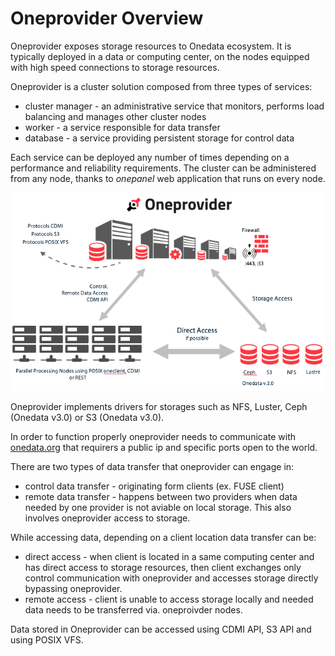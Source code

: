 # Oneprovider Overview


Oneprovider exposes storage resources to Onedata ecosystem. It is typically deployed in a data or computing center, on the nodes equipped with high speed connections to storage resources.

Oneprovider is a cluster solution composed from three types of services:
* cluster manager - an administrative service that monitors, performs load balancing and manages other cluster nodes
* worker - a service responsible for data transfer
* database - a service providing persistent storage for control data

Each service can be deployed any number of times depending on a performance and reliability requirements. The cluster can be administered from any node, thanks to *onepanel* web application that runs on every node.

<p align="center">
<img src="img/admin/oneprovider_slide.png">
</p>

Oneprovider implements drivers for storages such as NFS, Luster, Ceph (Onedata v3.0) or S3 (Onedata v3.0).

In order to function properly oneprovider needs to communicate with [onedata.org](www.onedata.org) that requirers a public ip and specific ports open to the world.

There are two types of data transfer that oneprovider can engage in:
* control data transfer - originating form clients (ex. FUSE client)
* remote data transfer - happens between two providers when data needed by one provider is not aviable on local storage. This also involves oneprovider access to storage.

While accessing data, depending on a client location data transfer can be:
* direct access - when client is located in a same computing center and has direct access to storage resources, then client exchanges only control communication with oneprovider and accesses storage directly bypassing oneprovider.
* remote access - client is unable to access storage locally and needed data needs to be transferred via. oneproivder nodes.

Data stored in Oneprovider can be accessed using CDMI API, S3 API and using POSIX VFS.
